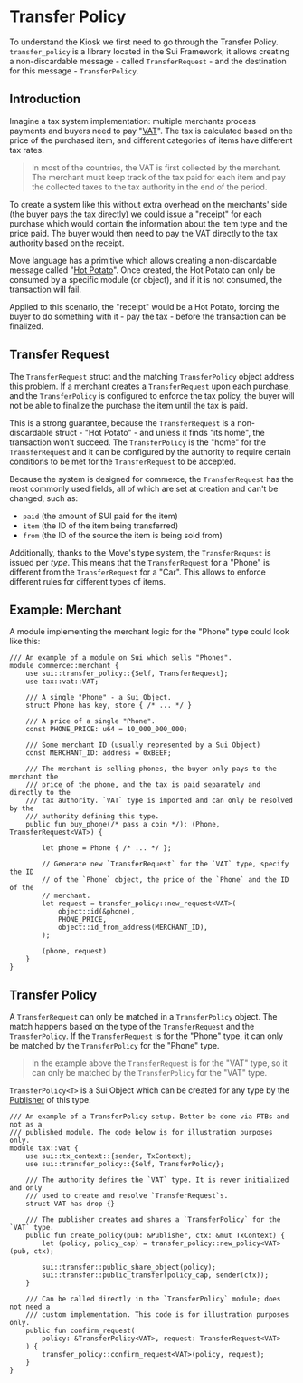 # Transfer Policy

To understand the Kiosk we first need to go through the Transfer Policy.
`transfer_policy` is a library located in the Sui Framework; it allows creating
a non-discardable message - called `TransferRequest` - and the destination for
this message - `TransferPolicy`.

## Introduction

Imagine a tax system implementation: multiple merchants process payments and
buyers need to pay "[VAT](https://en.wikipedia.org/wiki/Value-added_tax)". The
tax is calculated based on the price of the purchased item, and different
categories of items have different tax rates.

> In most of the countries, the VAT is first collected by the merchant. The
> merchant must keep track of the tax paid for each item and pay the collected
> taxes to the tax authority in the end of the period.

To create a system like this without extra overhead on the merchants' side (the
buyer pays the tax directly) we could issue a "receipt" for each purchase which
would contain the information about the item type and the price paid. The buyer
would then need to pay the VAT directly to the tax authority based on the
receipt.

Move language has a primitive which allows creating a non-discardable message
called "[Hot Potato](https://examples.sui.io/patterns/hot-potato.html)". Once
created, the Hot Potato can only be consumed by a specific module (or object),
and if it is not consumed, the transaction will fail.

Applied to this scenario, the "receipt" would be a Hot Potato, forcing the buyer
to do something with it - pay the tax - before the transaction can be finalized.

## Transfer Request

The `TransferRequest` struct and the matching `TransferPolicy` object address
this problem. If a merchant creates a `TransferRequest` upon each purchase, and
the `TransferPolicy` is configured to enforce the tax policy, the buyer will not
be able to finalize the purchase the item until the tax is paid.

This is a strong guarantee, because the `TransferRequest` is a non-discardable
struct - "Hot Potato" - and unless it finds "its home", the transaction won't
succeed. The `TransferPolicy` is the "home" for the `TransferRequest` and it
can be configured by the authority to require certain conditions to be met for
the `TransferRequest` to be accepted.

Because the system is designed for commerce, the `TransferRequest` has the most
commonly used fields, all of which are set at creation and can't be changed,
such as:

- `paid` (the amount of SUI paid for the item)
- `item` (the ID of the item being transferred)
- `from` (the ID of the source the item is being sold from)

Additionally, thanks to the Move's type system, the `TransferRequest` is issued
per *type*. This means that the `TransferRequest` for a "Phone" is different
from the `TransferRequest` for a "Car". This allows to enforce different rules
for different types of items.

## Example: Merchant

A module implementing the merchant logic for the "Phone" type could look like
this:

```Move
/// An example of a module on Sui which sells "Phones".
module commerce::merchant {
    use sui::transfer_policy::{Self, TransferRequest};
    use tax::vat::VAT;

    /// A single "Phone" - a Sui Object.
    struct Phone has key, store { /* ... */ }

    /// A price of a single "Phone".
    const PHONE_PRICE: u64 = 10_000_000_000;

    /// Some merchant ID (usually represented by a Sui Object)
    const MERCHANT_ID: address = 0xBEEF;

    /// The merchant is selling phones, the buyer only pays to the merchant the
    /// price of the phone, and the tax is paid separately and directly to the
    /// tax authority. `VAT` type is imported and can only be resolved by the
    /// authority defining this type.
    public fun buy_phone(/* pass a coin */): (Phone, TransferRequest<VAT>) {

        let phone = Phone { /* ... */ };

        // Generate new `TransferRequest` for the `VAT` type, specify the ID
        // of the `Phone` object, the price of the `Phone` and the ID of the
        // merchant.
        let request = transfer_policy::new_request<VAT>(
            object::id(&phone),
            PHONE_PRICE,
            object::id_from_address(MERCHANT_ID),
        );

        (phone, request)
    }
}
```

## Transfer Policy

A `TransferRequest` can only be matched in a `TransferPolicy` object. The match
happens based on the type of the `TransferRequest` and the `TransferPolicy`. If
the `TransferRequest` is for the "Phone" type, it can only be matched by the
`TransferPolicy` for the "Phone" type.

> In the example above the `TransferRequest` is for the "VAT" type, so it can
> only be matched by the `TransferPolicy` for the "VAT" type.

`TransferPolicy<T>` is a Sui Object which can be created for any type by the
[Publisher](https://examples.sui.io/basics/publisher.html) of this type.

```Move
/// An example of a TransferPolicy setup. Better be done via PTBs and not as a
/// published module. The code below is for illustration purposes only.
module tax::vat {
    use sui::tx_context::{sender, TxContext};
    use sui::transfer_policy::{Self, TransferPolicy};

    /// The authority defines the `VAT` type. It is never initialized and only
    /// used to create and resolve `TransferRequest`s.
    struct VAT has drop {}

    /// The publisher creates and shares a `TransferPolicy` for the `VAT` type.
    public fun create_policy(pub: &Publisher, ctx: &mut TxContext) {
        let (policy, policy_cap) = transfer_policy::new_policy<VAT>(pub, ctx);

        sui::transfer::public_share_object(policy);
        sui::transfer::public_transfer(policy_cap, sender(ctx));
    }

    /// Can be called directly in the `TransferPolicy` module; does not need a
    /// custom implementation. This code is for illustration purposes only.
    public fun confirm_request(
        policy: &TransferPolicy<VAT>, request: TransferRequest<VAT>
    ) {
        transfer_policy::confirm_request<VAT>(policy, request);
    }
}

```
